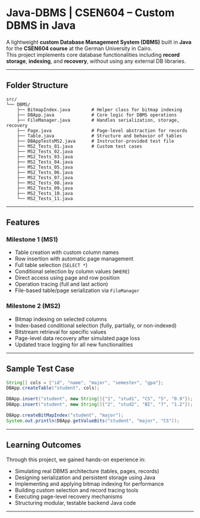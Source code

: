 #  Java-DBMS | CSEN604 – Custom DBMS in Java

A lightweight **custom Database Management System (DBMS)** built in **Java** for the **CSEN604 course** at the German University in Cairo.  
This project implements core database functionalities including **record storage**, **indexing**, and **recovery**, without using any external DB libraries.

---

##  Folder Structure

```
src/
└── DBMS/
    ├── BitmapIndex.java        # Helper class for bitmap indexing
    ├── DBApp.java              # Core logic for DBMS operations
    ├── FileManager.java        # Handles serialization, storage, recovery
    ├── Page.java               # Page-level abstraction for records
    ├── Table.java              # Structure and behavior of tables
    ├── DBAppTestsMS2.java      # Instructor-provided test file
    ├── MS2_Tests_01.java       # Custom test cases
    ├── MS2_Tests_02.java
    ├── MS2_Tests_03.java
    ├── MS2_Tests_04.java
    ├── MS2_Tests_05.java
    ├── MS2_Tests_06.java
    ├── MS2_Tests_07.java
    ├── MS2_Tests_08.java
    ├── MS2_Tests_09.java
    ├── MS2_Tests_10.java
    └── MS2_Tests_11.java
```

---

##  Features

###  Milestone 1 (MS1)
- Table creation with custom column names
- Row insertion with automatic page management
- Full table selection (`SELECT *`)
- Conditional selection by column values (`WHERE`)
- Direct access using page and row position
- Operation tracing (full and last action)
- File-based table/page serialization via `FileManager`

###  Milestone 2 (MS2)
- Bitmap indexing on selected columns
- Index-based conditional selection (fully, partially, or non-indexed)
- Bitstream retrieval for specific values
- Page-level data recovery after simulated page loss
- Updated trace logging for all new functionalities

---

##  Sample Test Case

```java
String[] cols = {"id", "name", "major", "semester", "gpa"};
DBApp.createTable("student", cols);

DBApp.insert("student", new String[]{"1", "stud1", "CS", "5", "0.9"});
DBApp.insert("student", new String[]{"2", "stud2", "BI", "7", "1.2"});

DBApp.createBitMapIndex("student", "major");
System.out.println(DBApp.getValueBits("student", "major", "CS"));
```

---

##  Learning Outcomes

Through this project, we gained hands-on experience in:

- Simulating real DBMS architecture (tables, pages, records)
- Designing serialization and persistent storage using Java
- Implementing and applying bitmap indexing for performance
- Building custom selection and record tracing tools
- Executing page-level recovery mechanisms
- Structuring modular, testable backend Java code

---


